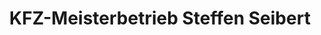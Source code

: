 ---
title: "KFZ-Meisterbetrieb Steffen Seibert"
url: /herborn/kfz-meisterbetrieb-steffen-seibert/
shop: Autowerkstatt
---